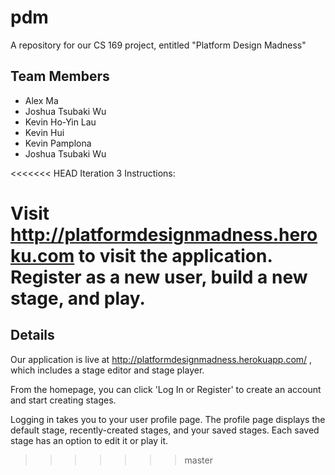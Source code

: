 pdm
===

A repository for our CS 169 project, entitled "Platform Design Madness"


Team Members
------------

* Alex Ma
* Joshua Tsubaki Wu
* Kevin Ho-Yin Lau
* Kevin Hui
* Kevin Pamplona
* Joshua Tsubaki Wu

<<<<<<< HEAD
Iteration 3 Instructions:

Visit http://platformdesignmadness.heroku.com to visit the application. Register as a new user, build a new stage, and play.
=======
Details
-------

Our application is live at http://platformdesignmadness.herokuapp.com/ , which includes a stage editor and stage player. 

From the homepage, you can click 'Log In or Register' to create an account and start creating stages. 

Logging in takes you to your user profile page. The profile page displays the default stage, recently-created stages, and your saved stages. Each saved stage has an option to edit it or play it.
>>>>>>> master
